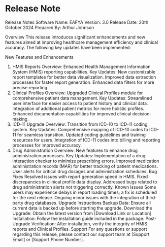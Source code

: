 # Release Note
Release Notes
Software Name: EAFYA
Version: 3.0
Release Date: 20th October 2024
Prepared By: Arthur Johnson

Overview
This release introduces significant enhancements and new features aimed at improving healthcare management efficiency and clinical accuracy. The following key updates have been implemented:

New Features and Enhancements
1. HMIS Reports
Overview: Enhanced Health Management Information System (HMIS) reporting capabilities.
Key Updates:
New customizable report templates for better data visualization.
Improved data extraction processes for faster report generation.
Enhanced data filters for more precise reporting.
2. Clinical Profiles
Overview: Upgraded Clinical Profiles module for comprehensive patient data management.
Key Updates:
Streamlined user interface for easier access to patient history and clinical data.
Integration of additional patient metrics for more holistic profiles.
Enhanced documentation capabilities for improved clinical decision-making.
3. ICD-11 Upgrade
Overview: Transition from ICD-10 to ICD-11 coding system.
Key Updates:
Comprehensive mapping of ICD-10 codes to ICD-11 for seamless transition.
Updated coding guidelines and training resources for users.
Integration of ICD-11 codes into billing and reporting processes for improved accuracy.
4. Drug Administration
Overview: New features to enhance drug administration processes.
Key Updates:
Implementation of a drug interaction checker to minimize prescribing errors.
Improved medication administration records (MAR) for better tracking of patient medications.
User alerts for critical drug dosages and administration schedules.
Bug Fixes
Resolved issues with report generation speed in HMIS.
Fixed discrepancies in clinical profile data display.
Addressed bugs related to drug administration alerts not triggering correctly.
Known Issues
Some users may experience delays in report loading times; a fix is scheduled for the next release.
Ongoing minor issues with the integration of third-party drug databases.
Upgrade Instructions
Backup Data: Ensure all current data is backed up before starting the upgrade.
Download the Upgrade: Obtain the latest version from [Download Link or Location].
Installation: Follow the installation guide included in the package.
Post-Upgrade Verification: After installation, verify the integrity of HMIS reports and Clinical Profiles.
Support
For any questions or support regarding this release, please contact our support team at [Support Email] or [Support Phone Number].
